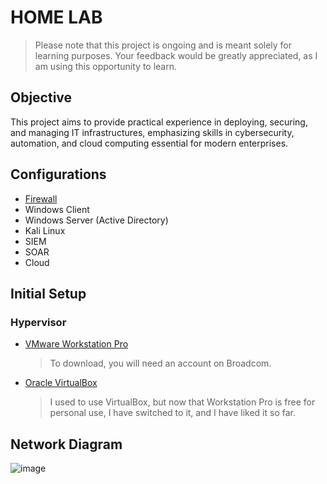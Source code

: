 # HOME LAB

> Please note that this project is ongoing and is meant solely for learning purposes. Your feedback would be greatly appreciated, as I am using this opportunity to learn.

## Objective

This project aims to provide practical experience in deploying, securing, and managing IT infrastructures, emphasizing skills in cybersecurity, automation, and cloud computing essential for modern enterprises.

## Configurations

- [Firewall](https://github.com/mmhgwyjs/home-lab/blob/main/firewall.md)
- Windows Client
- Windows Server (Active Directory)
- Kali Linux
- SIEM
- SOAR
- Cloud

## Initial Setup

### Hypervisor

- [VMware Workstation Pro](https://blogs.vmware.com/workstation/2024/05/vmware-workstation-pro-now-available-free-for-personal-use.html44)
  
  > To download, you will need an account on Broadcom.
  
- [Oracle VirtualBox](https://www.virtualbox.org/wiki/Downloads)
  
  > I used to use VirtualBox, but now that Workstation Pro is free for personal use, I have switched to it, and I have liked it so far.



## Network Diagram

![image](https://github.com/mmhgwyjs/homelab/assets/159692853/4b039964-78d3-4497-ac90-3d7e21af846a)

